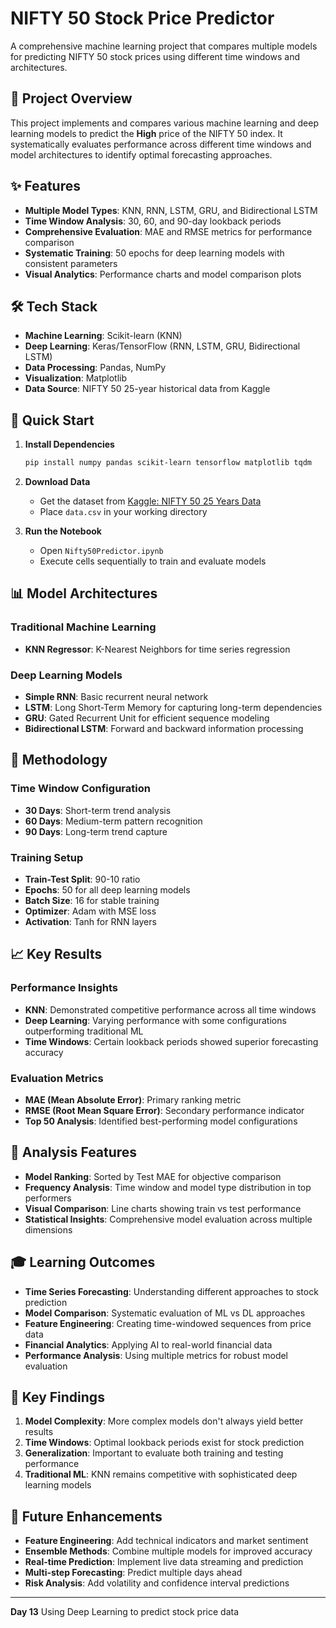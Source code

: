 # NIFTY 50 Stock Price Predictor

A comprehensive machine learning project that compares multiple models for predicting NIFTY 50 stock prices using different time windows and architectures.

## 🎯 Project Overview

This project implements and compares various machine learning and deep learning models to predict the **High** price of the NIFTY 50 index. It systematically evaluates performance across different time windows and model architectures to identify optimal forecasting approaches.

## ✨ Features

- **Multiple Model Types**: KNN, RNN, LSTM, GRU, and Bidirectional LSTM
- **Time Window Analysis**: 30, 60, and 90-day lookback periods
- **Comprehensive Evaluation**: MAE and RMSE metrics for performance comparison
- **Systematic Training**: 50 epochs for deep learning models with consistent parameters
- **Visual Analytics**: Performance charts and model comparison plots

## 🛠️ Tech Stack

- **Machine Learning**: Scikit-learn (KNN)
- **Deep Learning**: Keras/TensorFlow (RNN, LSTM, GRU, Bidirectional LSTM)
- **Data Processing**: Pandas, NumPy
- **Visualization**: Matplotlib
- **Data Source**: NIFTY 50 25-year historical data from Kaggle

## 🚀 Quick Start

1. **Install Dependencies**
   ```bash
   pip install numpy pandas scikit-learn tensorflow matplotlib tqdm
   ```

2. **Download Data**
   - Get the dataset from [Kaggle: NIFTY 50 25 Years Data](https://www.kaggle.com/datasets/ashishjangra27/nifty-50-25-yrs-data)
   - Place `data.csv` in your working directory

3. **Run the Notebook**
   - Open `Nifty50Predictor.ipynb`
   - Execute cells sequentially to train and evaluate models

## 📊 Model Architectures

### Traditional Machine Learning
- **KNN Regressor**: K-Nearest Neighbors for time series regression

### Deep Learning Models
- **Simple RNN**: Basic recurrent neural network
- **LSTM**: Long Short-Term Memory for capturing long-term dependencies
- **GRU**: Gated Recurrent Unit for efficient sequence modeling
- **Bidirectional LSTM**: Forward and backward information processing

## 🎯 Methodology

### Time Window Configuration
- **30 Days**: Short-term trend analysis
- **60 Days**: Medium-term pattern recognition
- **90 Days**: Long-term trend capture

### Training Setup
- **Train-Test Split**: 90-10 ratio
- **Epochs**: 50 for all deep learning models
- **Batch Size**: 16 for stable training
- **Optimizer**: Adam with MSE loss
- **Activation**: Tanh for RNN layers

## 📈 Key Results

### Performance Insights
- **KNN**: Demonstrated competitive performance across all time windows
- **Deep Learning**: Varying performance with some configurations outperforming traditional ML
- **Time Windows**: Certain lookback periods showed superior forecasting accuracy

### Evaluation Metrics
- **MAE (Mean Absolute Error)**: Primary ranking metric
- **RMSE (Root Mean Square Error)**: Secondary performance indicator
- **Top 50 Analysis**: Identified best-performing model configurations

## 🔬 Analysis Features

- **Model Ranking**: Sorted by Test MAE for objective comparison
- **Frequency Analysis**: Time window and model type distribution in top performers
- **Visual Comparison**: Line charts showing train vs test performance
- **Statistical Insights**: Comprehensive model evaluation across multiple dimensions

## 🎓 Learning Outcomes

- **Time Series Forecasting**: Understanding different approaches to stock prediction
- **Model Comparison**: Systematic evaluation of ML vs DL approaches
- **Feature Engineering**: Creating time-windowed sequences from price data
- **Financial Analytics**: Applying AI to real-world financial data
- **Performance Analysis**: Using multiple metrics for robust model evaluation

## 📝 Key Findings

1. **Model Complexity**: More complex models don't always yield better results
2. **Time Windows**: Optimal lookback periods exist for stock prediction
3. **Generalization**: Important to evaluate both training and testing performance
4. **Traditional ML**: KNN remains competitive with sophisticated deep learning models

## 🚧 Future Enhancements

- **Feature Engineering**: Add technical indicators and market sentiment
- **Ensemble Methods**: Combine multiple models for improved accuracy
- **Real-time Prediction**: Implement live data streaming and prediction
- **Multi-step Forecasting**: Predict multiple days ahead
- **Risk Analysis**: Add volatility and confidence interval predictions

---

**Day 13** Using Deep Learning to predict stock price data
